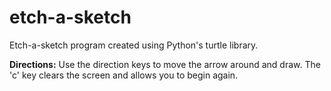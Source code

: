 # etch-a-sketch
Etch-a-sketch program created using Python's turtle library.

**Directions:**
Use the direction keys to move the arrow around and draw.
The 'c' key clears the screen and allows you to begin again.
